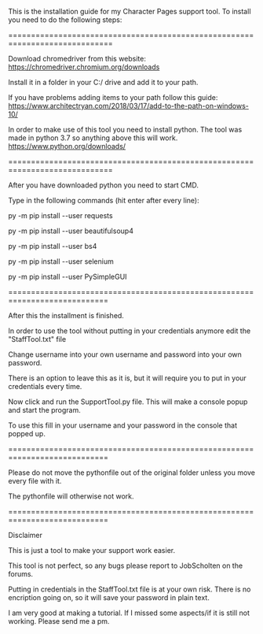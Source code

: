 This is the installation guide for my Character Pages support tool.
To install you need to do the following steps:

=============================================================================

Download chromedriver from this website:
https://chromedriver.chromium.org/downloads

Install it in a folder in your C:/ drive and add it to your path.

If you have problems adding items to your path follow this guide:
https://www.architectryan.com/2018/03/17/add-to-the-path-on-windows-10/

In order to make use of this tool you need to install python.
The tool was made in python 3.7 so anything above this will work.
https://www.python.org/downloads/

=============================================================================

After you have downloaded python you need to start CMD.

Type in the following commands (hit enter after every line):

py -m pip install --user requests

py -m pip install --user beautifulsoup4

py -m pip install --user bs4

py -m pip install --user selenium

py -m pip install --user PySimpleGUI

============================================================================

After this the installment is finished.

In order to use the tool without putting in your credentials anymore edit the "StaffTool.txt" file

Change username into your own username and password into your own password.

There is an option to leave this as it is, but it will require you to put in your credentials every time.

Now click and run the SupportTool.py file. This will make a console popup and start the program.

To use this fill in your username and your password in the console that popped up.

============================================================================

Please do not move the pythonfile out of the original folder unless you move every file with it.

The pythonfile will otherwise not work.

============================================================================

Disclaimer

This is just a tool to make your support work easier.

This tool is not perfect, so any bugs please report to JobScholten on the forums.

Putting in credentials in the StaffTool.txt file is at your own risk. There is no encription going on, so it will save your password in plain text.

I am very good at making a tutorial. If I missed some aspects/if it is still not working. Please send me a pm.
